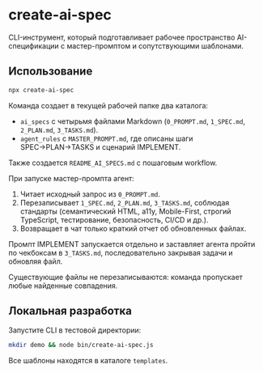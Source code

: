 # create-ai-spec

CLI-инструмент, который подготавливает рабочее пространство AI-спецификации с мастер-промптом и сопутствующими шаблонами.

## Использование

```bash
npx create-ai-spec
```

Команда создает в текущей рабочей папке два каталога:

- `ai_specs` с четырьмя файлами Markdown (`0_PROMPT.md`, `1_SPEC.md`, `2_PLAN.md`, `3_TASKS.md`).
- `agent_rules` с `MASTER_PROMPT.md`, где описаны шаги SPEC→PLAN→TASKS и сценарий IMPLEMENT.

Также создается `README_AI_SPECS.md` с пошаговым workflow.

При запуске мастер-промпта агент:

1. Читает исходный запрос из `0_PROMPT.md`.
2. Перезаписывает `1_SPEC.md`, `2_PLAN.md`, `3_TASKS.md`, соблюдая стандарты (семантический HTML, a11y, Mobile-First, строгий TypeScript, тестирование, безопасность, CI/CD и др.).
3. Возвращает в чат только краткий отчет об обновленных файлах.

Промпт IMPLEMENT запускается отдельно и заставляет агента пройти по чекбоксам в `3_TASKS.md`, последовательно закрывая задачи и обновляя файл.

Существующие файлы не перезаписываются: команда пропускает любые найденные совпадения.

## Локальная разработка

Запустите CLI в тестовой директории:

```bash
mkdir demo && node bin/create-ai-spec.js
```

Все шаблоны находятся в каталоге `templates`.
